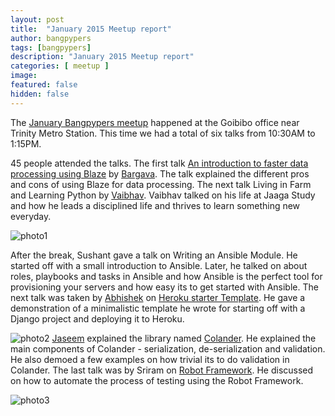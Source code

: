```yaml
---
layout: post
title:  "January 2015 Meetup report"
author: bangpypers
tags: [bangpypers]
description: "January 2015 Meetup report"
categories: [ meetup ]
image:
featured: false
hidden: false
---
```


The [January Bangpypers meetup](http://www.meetup.com/BangPypers/events/165153532/) happened at the Goibibo office near Trinity Metro
Station. This time we had a total of six talks from 10:30AM to 1:15PM.

45 people attended the talks. The first talk [An introduction to faster data
processing using Blaze](https://github.com/rouseguy/Blaze) by
[Bargava](https://twitter.com/bargava). The talk explained the different pros and
cons of using Blaze for data processing. The next talk Living in Farm and
Learning Python by [Vaibhav](https://twitter.com/VaibhavMule). Vaibhav talked on his life at Jaaga Study and how
he leads a disciplined life and thrives to learn something new everyday.

![photo1](http://i.imgur.com/4I4QT6H.jpg)

After the break, Sushant gave a talk on Writing an Ansible Module. He started
off with a small introduction to Ansible. Later, he talked on about roles, playbooks and
tasks in Ansible and how Ansible is the perfect tool for provisioning your
servers and how easy its to get started with Ansible. The next talk was taken
by [Abhishek](https://twitter.com/malikabhishek) on [Heroku starter
Template](https://github.com/abhimskywalker/heroku-django-template). He gave a demonstration of a
minimalistic template he wrote for starting off with a Django project and
deploying it to Heroku.

![photo2](http://i.imgur.com/pr9cfya.jpg)
[Jaseem](https://twitter.com/jaseemabid) explained the library named
[Colander](https://github.com/Pylons/colander). He explained the main components
of Colander - serialization, de-serialization and validation. He also demoed a
few examples on how trivial its to do validation in Colander. The last talk
was by Sriram on [Robot Framework](http://robotframework.org/). He discussed on how to automate the
process of testing using the Robot Framework.

![photo3](http://i.imgur.com/XqslRGb.jpg)

